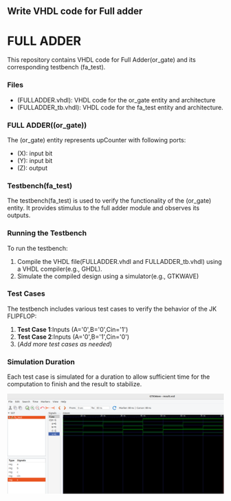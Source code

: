 ## Write VHDL code for Full adder

# **FULL ADDER**
This repository contains VHDL code for Full Adder(or_gate) and its corresponding testbench (fa_test).

### Files
 - (FULLADDER.vhdl): VHDL code for the or_gate entity and architecture
 - (FULLADDER_tb.vhdl): VHDL code for the fa_test entity and architecture.

### FULL ADDER((or_gate))
The (or_gate) entity represents upCounter with following ports: 
 - (X):  input bit
 - (Y):  input bit
 - (Z): output

### Testbench(fa_test)
The testbench(fa_test) is used to verify the functionality of the (or_gate) entity. It provides stimulus to the full adder module and observes its outputs.

### Running the Testbench
To run the testbench: 

 1. Compile the VHDL file(FULLADDER.vhdl and FULLADDER_tb.vhdl) using a VHDL compiler(e.g., GHDL).
 2. Simulate the compiled design using a simulator(e.g., GTKWAVE)

### Test Cases
The testbench includes various test cases to verify the behavior of the JK FLIPFLOP: 
 1. **Test Case 1**:Inputs (A='0',B='0',Cin='1')
 2. **Test Case 2**:Inputs (A='0',B='1',Cin='0')
 3. (*Add more test cases as needed*)

### Simulation Duration
 Each test case is simulated for a duration to allow  sufficient time for the computation to finish and the result to stabilize.

 ![Simulation of full adder](/Full%20adder/Image_full_adder.png)